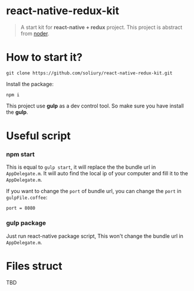 # react-native-redux-kit

> A start kit for **react-native + redux** project. This project is abstract from [noder](https://github.com/soliury/noder-react-native).

# How to start it?

```
git clone https://github.com/soliury/react-native-redux-kit.git
```

Install the package:

```
npm i
```

This project use **gulp** as a dev control tool. So make sure you have install the **gulp**.

# Useful script

### npm start

This is equal to `gulp start`, it will replace the the bundle url in `AppDelegate.m`. It will auto find the local ip of your computer and fill it to the `AppDelegate.m`.

If you want to change the `port` of bundle url, you can change the `port` in `gulpFile.coffee`:

```
port = 8080
```

### gulp package

Just run react-native package script, This won't change the bundle url in `AppDelegate.m`.

# Files struct

TBD





